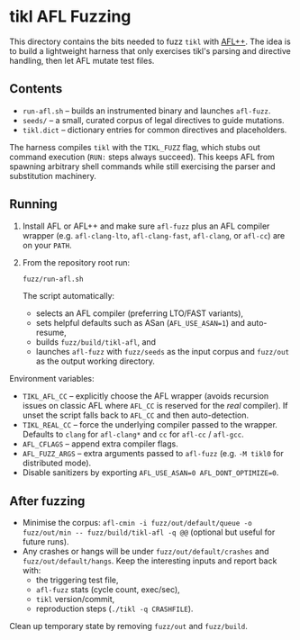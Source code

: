 # tikl AFL Fuzzing

This directory contains the bits needed to fuzz `tikl` with
[AFL++](https://github.com/AFLplusplus/AFLplusplus). The idea is to build a
lightweight harness that only exercises tikl's parsing and directive handling,
then let AFL mutate test files.

## Contents

- `run-afl.sh` – builds an instrumented binary and launches `afl-fuzz`.
- `seeds/` – a small, curated corpus of legal directives to guide mutations.
- `tikl.dict` – dictionary entries for common directives and placeholders.

The harness compiles `tikl` with the `TIKL_FUZZ` flag, which stubs out command
execution (`RUN:` steps always succeed). This keeps AFL from spawning arbitrary
shell commands while still exercising the parser and substitution machinery.

## Running

1. Install AFL or AFL++ and make sure `afl-fuzz` plus an AFL compiler wrapper
   (e.g. `afl-clang-lto`, `afl-clang-fast`, `afl-clang`, or `afl-cc`) are on
   your `PATH`.
2. From the repository root run:

   ```sh
   fuzz/run-afl.sh
   ```

   The script automatically:
   - selects an AFL compiler (preferring LTO/FAST variants),
   - sets helpful defaults such as ASan (`AFL_USE_ASAN=1`) and auto-resume,
   - builds `fuzz/build/tikl-afl`, and
   - launches `afl-fuzz` with `fuzz/seeds` as the input corpus and
     `fuzz/out` as the output working directory.

Environment variables:

- `TIKL_AFL_CC` – explicitly choose the AFL wrapper (avoids recursion issues on
  classic AFL where `AFL_CC` is reserved for the *real* compiler). If unset the
  script falls back to `AFL_CC` and then auto-detection.
- `TIKL_REAL_CC` – force the underlying compiler passed to the wrapper. Defaults
  to `clang` for `afl-clang*` and `cc` for `afl-cc` / `afl-gcc`.
- `AFL_CFLAGS` – append extra compiler flags.
- `AFL_FUZZ_ARGS` – extra arguments passed to `afl-fuzz`
  (e.g. `-M tikl0` for distributed mode).
- Disable sanitizers by exporting `AFL_USE_ASAN=0 AFL_DONT_OPTIMIZE=0`.

## After fuzzing

- Minimise the corpus: `afl-cmin -i fuzz/out/default/queue -o fuzz/out/min -- fuzz/build/tikl-afl -q @@`
  (optional but useful for future runs).
- Any crashes or hangs will be under `fuzz/out/default/crashes` and
  `fuzz/out/default/hangs`. Keep the interesting inputs and report back with:
  - the triggering test file,
  - `afl-fuzz` stats (cycle count, exec/sec),
  - `tikl` version/commit,
  - reproduction steps (`./tikl -q CRASHFILE`).

Clean up temporary state by removing `fuzz/out` and `fuzz/build`.
